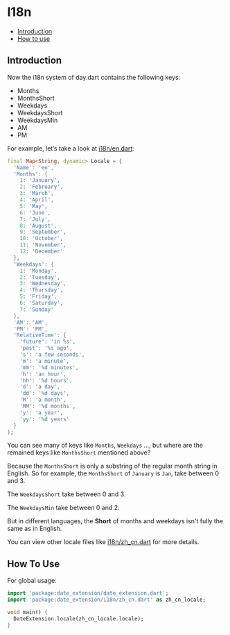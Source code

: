 # I18n

- [Introduction](#introduction)
- [How to use](#how-to-use)

## Introduction

Now the i18n system of day.dart contains the following keys:

- Months
- MonthsShort
- Weekdays
- WeekdaysShort
- WeekdaysMin
- AM
- PM

For example, let’s take a look at [i18n/en.dart](https://github.com/dayjs/day.dart/blob/master/lib/i18n/en.dart):

```dart
final Map<String, dynamic> Locale = {
  'Name': 'en',
  'Months': {
    1: 'January',
    2: 'February',
    3: 'March',
    4: 'April',
    5: 'May',
    6: 'June',
    7: 'July',
    8: 'August',
    9: 'September',
    10: 'October',
    11: 'November',
    12: 'December'
  },
  'Weekdays': {
    1: 'Monday',
    2: 'Tuesday',
    3: 'Wednesday',
    4: 'Thursday',
    5: 'Friday',
    6: 'Saturday',
    7: 'Sunday'
  },
  'AM': 'AM',
  'PM': 'PM',
  'RelativeTime': {
    'future': 'in %s',
    'past': '%s ago',
    's': 'a few seconds',
    'm': 'a minute',
    'mm': '%d minutes',
    'h': 'an hour',
    'hh': '%d hours',
    'd': 'a day',
    'dd': '%d days',
    'M': 'a month',
    'MM': '%d months',
    'y': 'a year',
    'yy': '%d years'
  }
};
```

You can see many of keys like `Months`, `Weekdays` ..., but where are the remained keys like `MonthsShort` mentioned above?

Because the `MonthsShort` is only a substring of the regular month string in English. So for example, the `MonthsShort` of `January` is `Jan`, take between 0 and 3.

The `WeekdaysShort` take between 0 and 3.

The `WeekdaysMin` take between 0 and 2.

But in different languages, the **Short** of months and weekdays isn't fully the same as in English.

You can view other locale files like [i18n/zh_cn.dart](https://github.com/dayjs/day.dart/blob/master/lib/i18n/zh_cn.dart) for more details.

## How To Use

For global usage:

```dart
import 'package:date_extension/date_extension.dart';
import 'package:date_extension/i18n/zh_cn.dart' as zh_cn_locale;

void main() {
  DateExtension.locale(zh_cn_locale.locale);
}
```
